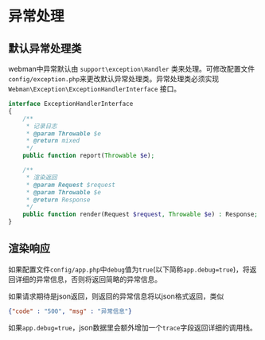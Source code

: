 # 异常处理

## 默认异常处理类
webman中异常默认由 `support\exception\Handler` 类来处理。可修改配置文件`config/exception.php`来更改默认异常处理类。异常处理类必须实现`Webman\Exception\ExceptionHandlerInterface` 接口。
```php
interface ExceptionHandlerInterface
{
    /**
     * 记录日志
     * @param Throwable $e
     * @return mixed
     */
    public function report(Throwable $e);

    /**
     * 渲染返回
     * @param Request $request
     * @param Throwable $e
     * @return Response
     */
    public function render(Request $request, Throwable $e) : Response;
}
```

## 渲染响应
如果配置文件`config/app.php`中`debug`值为`true`(以下简称`app.debug=true`)，将返回详细的异常信息，否则将返回简略的异常信息。

如果请求期待是json返回，则返回的异常信息将以json格式返回，类似
```json
{"code" : "500", "msg" : "异常信息"}
```
如果`app.debug=true`，json数据里会额外增加一个`trace`字段返回详细的调用栈。

